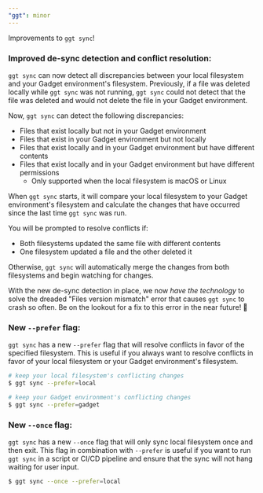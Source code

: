 ```yaml
---
"ggt": minor
---
```


Improvements to `ggt sync`!

### Improved de-sync detection and conflict resolution:

`ggt sync` can now detect all discrepancies between your local filesystem and your Gadget environment's filesystem. Previously, if a file was deleted locally while `ggt sync` was not running, `ggt sync` could not detect that the file was deleted and would not delete the file in your Gadget environment.

Now, `ggt sync` can detect the following discrepancies:

- Files that exist locally but not in your Gadget environment
- Files that exist in your Gadget environment but not locally
- Files that exist locally and in your Gadget environment but have different contents
- Files that exist locally and in your Gadget environment but have different permissions
  - Only supported when the local filesystem is macOS or Linux

When `ggt sync` starts, it will compare your local filesystem to your Gadget environment's filesystem and calculate the changes that have occurred since the last time `ggt sync` was run.

You will be prompted to resolve conflicts if:

- Both filesystems updated the same file with different contents
- One filesystem updated a file and the other deleted it

Otherwise, `ggt sync` will automatically merge the changes from both filesystems and begin watching for changes.

With the new de-sync detection in place, we now _have the technology_ to solve the dreaded "Files version mismatch" error that causes `ggt sync` to crash so often. Be on the lookout for a fix to this error in the near future! 👀

### New `--prefer` flag:

`ggt sync` has a new `--prefer` flag that will resolve conflicts in favor of the specified filesystem. This is useful if you always want to resolve conflicts in favor of your local filesystem or your Gadget environment's filesystem.

```sh
# keep your local filesystem's conflicting changes
$ ggt sync --prefer=local

# keep your Gadget environment's conflicting changes
$ ggt sync --prefer=gadget
```

### New `--once` flag:

`ggt sync` has a new `--once` flag that will only sync local filesystem once and then exit. This flag in combination with `--prefer` is useful if you want to run `ggt sync` in a script or CI/CD pipeline and ensure that the sync will not hang waiting for user input.

```sh
$ ggt sync --once --prefer=local
```
